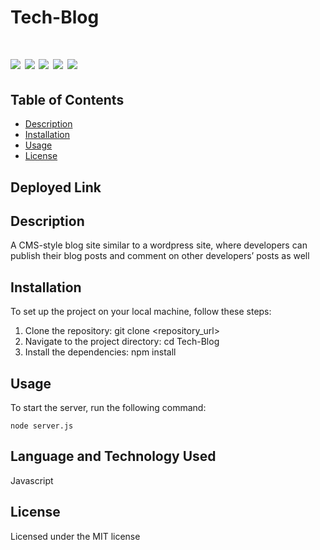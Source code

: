 # Tech-Blog

# ![](https://img.shields.io/badge/SeQuelize-ExpressJs-blue) ![](https://img.shields.io/badge/license-MIT-brightgreen) ![](https://img.shields.io/badge/mysql-ORM-orange) ![](https://img.shields.io/badge/node.js-Routes-red) ![](https://img.shields.io/badge/MVC-Handlebars-red)




## Table of Contents

- [Description](#description)
- [Installation](#installation)
- [Usage](#usage)
- [License](#license)

## Deployed Link



## Description
A CMS-style blog site similar to a wordpress site, where developers can publish their blog posts and comment on other developers’ posts as well

## Installation
To set up the project on your local machine, follow these steps:

1. Clone the repository: git clone <repository_url>
2. Navigate to the project directory: cd Tech-Blog
3. Install the dependencies: npm install

## Usage
To start the server, run the following command:

`node server.js`

## Language and Technology Used

Javascript

## License

Licensed under the MIT license
